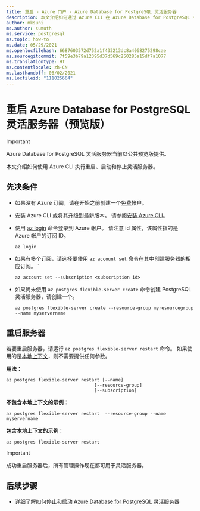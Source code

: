 ```yaml
---
title: 重启 - Azure 门户 - Azure Database for PostgreSQL 灵活服务器
description: 本文介绍如何通过 Azure CLI 在 Azure Database for PostgreSQL 中执行重启操作。
author: mksuni
ms.author: sumuth
ms.service: postgresql
ms.topic: how-to
ms.date: 05/29/2021
ms.openlocfilehash: 6687603572d752a1f433213dc8a4068275298cae
ms.sourcegitcommit: 7f59e3b79a12395d37d569c250285a15df7a1077
ms.translationtype: HT
ms.contentlocale: zh-CN
ms.lasthandoff: 06/02/2021
ms.locfileid: "111025664"
---
```

# <a name="restart-an-azure-database-for-postgresql---flexible-server-preview"></a>重启 Azure Database for PostgreSQL 灵活服务器（预览版）

> [!IMPORTANT]
> Azure Database for PostgreSQL 灵活服务器当前以公共预览版提供。

本文介绍如何使用 Azure CLI 执行重启、启动和停止灵活服务器。

## <a name="prerequisites"></a>先决条件

- 如果没有 Azure 订阅，请在开始之前创建一个[免费](https://azure.microsoft.com/free/)帐户。
- 安装 Azure CLI 或将其升级到最新版本。 请参阅[安装 Azure CLI](/cli/azure/install-azure-cli)。
-  使用 [az login](/cli/azure/reference-index#az_login) 命令登录到 Azure 帐户。 请注意 id 属性，该属性指的是 Azure 帐户的订阅 ID。

    ```azurecli-interactive
    az login
    ````

- 如果有多个订阅，请选择要使用 ```az account set``` 命令在其中创建服务器的相应订阅。
`
    ```azurecli
    az account set --subscription <subscription id>
    ```

- 如果尚未使用 ```az postgres flexible-server create``` 命令创建 PostgreSQL 灵活服务器，请创建一个。

    ```azurecli
    az postgres flexible-server create --resource-group myresourcegroup --name myservername
    ```

## <a name="restart-a-server"></a>重启服务器
若要重启服务器，请运行 ```az postgres flexible-server restart``` 命令。 如果使用的是[本地上下文](/cli/azure/config/param-persist)，则不需要提供任何参数。

**用法：**
```azurecli
az postgres flexible-server restart [--name]
                                 [--resource-group]
                                 [--subscription]
```

**不包含本地上下文的示例：**
```azurecli
az postgres flexible-server restart  --resource-group --name myservername
```

**包含本地上下文的示例**：
```azurecli
az postgres flexible-server restart
```

> [!IMPORTANT]
> 成功重启服务器后，所有管理操作现在都可用于灵活服务器。

## <a name="next-steps"></a>后续步骤
- 详细了解如何[停止和启动 Azure Database for PostgreSQL 灵活服务器](./how-to-stop-start-server-cli.md)


